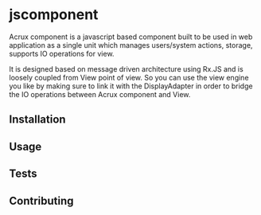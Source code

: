 # jscomponent

Acrux component is a javascript based component built to be used in web application as a single unit which manages users/system actions, storage, supports IO operations for view.

It is designed based on message driven architecture using Rx.JS and is loosely coupled from View point of view. So you can use the view engine you like by making sure to link it with the DisplayAdapter in order to bridge the IO operations between Acrux component and View.
## Installation

## Usage

## Tests

## Contributing
